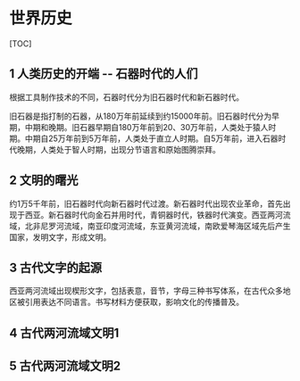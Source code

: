 # 世界历史

[TOC]


## 1 人类历史的开端 -- 石器时代的人们

根据工具制作技术的不同，石器时代分为旧石器时代和新石器时代。

旧石器是指打制的石器，从180万年前延续到约15000年前。旧石器时代分为早期，中期和晚期。旧石器早期自180万年前到20、30万年前，人类处于猿人时期。中期自25万年前到5万年前，人类处于直立人时期。自5万年前，进入石器时代晚期，人类处于智人时期，出现分节语言和原始图腾崇拜。

## 2 文明的曙光

约1万5千年前，旧石器时代向新石器时代过渡。新石器时代出现农业革命，首先出现于西亚。新石器时代向金石并用时代，青铜器时代，铁器时代演变。西亚两河流域，北非尼罗河流域，南亚印度河流域，东亚黄河流域，南欧爱琴海区域先后产生国家，发明文字，形成文明。

## 3 古代文字的起源

西亚两河流域出现楔形文字，包括表意，音节，字母三种书写体系，在古代众多地区被引用表达不同语言。书写材料方便获取，影响文化的传播普及。

## 4 古代两河流域文明1



## 5 古代两河流域文明2


